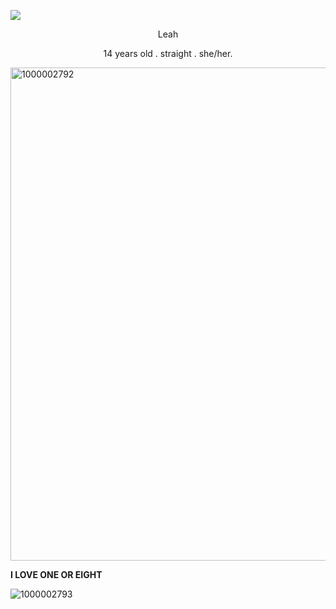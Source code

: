 ![](https://komarev.com/ghpvc/?username=Leah-365&color=grey)
  <p align="center">Leah</p>
<p align="center">14 years old . straight . she/her. </p>

<img width="999" height="789" alt="1000002792" src="https://github.com/user-attachments/assets/2eae9a5a-5853-43ee-a92d-3510ed67a3be" />

**I LOVE ONE OR EIGHT**

![1000002793](https://github.com/user-attachments/assets/ed88997d-a03a-4359-817d-f8ffcb096c91)



